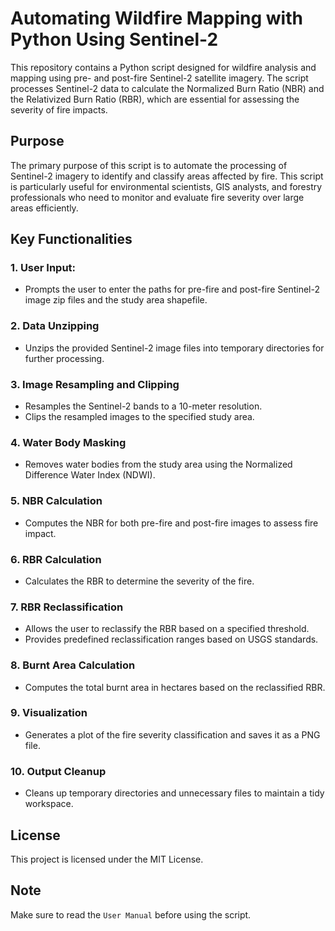 # Automating Wildfire Mapping with Python Using Sentinel-2

This repository contains a Python script designed for wildfire analysis and mapping using pre- and post-fire Sentinel-2 satellite imagery. The script processes Sentinel-2 data to calculate the Normalized Burn Ratio (NBR) and the Relativized Burn Ratio (RBR), which are essential for assessing the severity of fire impacts.

## Purpose

The primary purpose of this script is to automate the processing of Sentinel-2 imagery to identify and classify areas affected by fire. This script is particularly useful for environmental scientists, GIS analysts, and forestry professionals who need to monitor and evaluate fire severity over large areas efficiently.

## Key Functionalities

### 1. User Input:

- Prompts the user to enter the paths for pre-fire and post-fire Sentinel-2 image zip files and the study area shapefile.

### 2. Data Unzipping

- Unzips the provided Sentinel-2 image files into temporary directories for further processing.

### 3. Image Resampling and Clipping

- Resamples the Sentinel-2 bands to a 10-meter resolution.
- Clips the resampled images to the specified study area.

### 4. Water Body Masking

- Removes water bodies from the study area using the Normalized Difference Water Index (NDWI).

### 5. NBR Calculation

- Computes the NBR for both pre-fire and post-fire images to assess fire impact.

### 6. RBR Calculation

- Calculates the RBR to determine the severity of the fire.

### 7. RBR Reclassification

- Allows the user to reclassify the RBR based on a specified threshold.
- Provides predefined reclassification ranges based on USGS standards.

### 8. Burnt Area Calculation

- Computes the total burnt area in hectares based on the reclassified RBR.

### 9. Visualization

- Generates a plot of the fire severity classification and saves it as a PNG file.

### 10. Output Cleanup

- Cleans up temporary directories and unnecessary files to maintain a tidy workspace.

## License

This project is licensed under the MIT License.

## Note

Make sure to read the `User Manual` before using the script.
